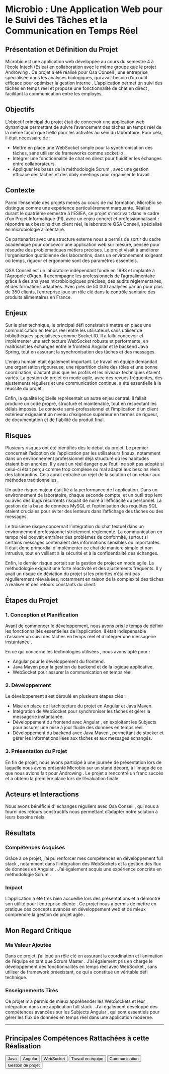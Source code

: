 # Microbio : Une Application Web pour le Suivi des Tâches et la Communication en Temps Réel

## Présentation et Définition du Projet
 Microbio  est une application web développée au cours du  semestre 4  à l’école  Intech (Esiea)  en collaboration avec le même groupe que le projet  Androwing . Ce projet a été réalisé pour  Qsa Conseil , une entreprise spécialisée dans les analyses biologiques, qui avait besoin d’un outil efficace pour  optimiser la gestion interne . L’application permet un  suivi des tâches en temps réel  et propose une  fonctionnalité de chat en direct , facilitant la communication entre les employés.

## Objectifs
L’objectif principal du projet était de concevoir une  application web dynamique  permettant de suivre l’avancement des tâches en temps réel de la même façon que trello pour les activités au sein du laboratoire. Pour cela, il était nécessaire de :
- Mettre en place une  WebSocket simple  pour la synchronisation des tâches, sans utiliser de frameworks comme  socket.io .
- Intégrer une fonctionnalité de  chat en direct  pour fluidifier les échanges entre collaborateurs.
- Appliquer les bases de la méthodologie  Scrum , avec une gestion efficace des tâches et des  daily meetings  pour organiser le travail.

## Contexte

Parmi l’ensemble des projets menés au cours de ma formation, MicroBio se distingue comme une expérience particulièrement marquante. Réalisé durant le quatrième semestre à l’ESIEA, ce projet s’inscrivait dans le cadre d’un Projet Informatique (PI), avec un enjeu concret et professionnalisant : répondre aux besoins d’un client réel, le laboratoire QSA Conseil, spécialisé en microbiologie alimentaire.

Ce partenariat avec une structure externe nous a permis de sortir du cadre académique pour concevoir une application web sur mesure, pensée pour résoudre des problématiques métiers précises. Le projet visait à améliorer l'organisation quotidienne des laborantins, dans un environnement exigeant où temps, rigueur et ergonomie sont des paramètres essentiels.

QSA Conseil est un laboratoire indépendant fondé en 1993 et implanté à l’Agropole d’Agen. Il accompagne les professionnels de l’agroalimentaire grâce à des analyses microbiologiques précises, des audits réglementaires, et des formations adaptées. Avec près de 50 000 analyses par an pour plus de 350 clients, l’entreprise joue un rôle clé dans le contrôle sanitaire des produits alimentaires en France.

## Enjeux


Sur le plan technique, le principal défi consistait à mettre en place une communication en temps réel entre les utilisateurs sans utiliser de bibliothèques spécialisées comme Socket.IO. Il a fallu concevoir et implémenter une architecture WebSocket robuste et performante, en maîtrisant les échanges entre le frontend Angular et le backend Java Spring, tout en assurant la synchronisation des tâches et des messages.

L'enjeu humain était également important. Le travail en équipe demandait une organisation rigoureuse, une répartition claire des rôles et une bonne coordination, d’autant plus que les profils et les niveaux techniques étaient variés. La gestion de projet en mode agile, avec des revues fréquentes, des ajustements réguliers et une communication continue, a été essentielle à la réussite du projet.

Enfin, la qualité logicielle représentait un autre enjeu central. Il fallait produire un code propre, structuré et maintenable, tout en respectant les délais imposés. Le contexte semi-professionnel et l’implication d’un client extérieur exigeaient un niveau d’exigence supérieur en termes de rigueur, de documentation et de fiabilité du produit final.

## Risques
Plusieurs risques ont été identifiés dès le début du projet. Le premier concernait l’adoption de l’application par les utilisateurs finaux, notamment dans un environnement professionnel déjà structuré où les habitudes étaient bien ancrées. Il y avait un réel danger que l’outil ne soit pas adopté si celui-ci était perçu comme trop complexe ou mal adapté aux besoins réels des laborantins. Cela aurait entraîné un rejet de la solution et un retour aux méthodes traditionnelles.

Un autre risque majeur était lié à la performance de l’application. Dans un environnement de laboratoire, chaque seconde compte, et un outil trop lent ou avec des bugs récurrents risquait de nuire à l’efficacité du personnel. La gestion de la base de données MySQL et l’optimisation des requêtes SQL étaient cruciales pour éviter des lenteurs dans l’affichage des tâches ou des messages.

Le troisième risque concernait l’intégration du chat textuel dans un environnement professionnel strictement réglementé. La communication en temps réel pouvait entraîner des problèmes de conformité, surtout si certains messages contenaient des informations sensibles ou importantes. Il était donc primordial d’implémenter ce chat de manière simple et non intrusive, tout en veillant à la sécurité et à la confidentialité des échanges.

Enfin, le dernier risque portait sur la gestion de projet en mode agile. La méthodologie exigeait une forte réactivité et des ajustements fréquents. Il y avait un risque de déviation du projet si les priorités n’étaient pas régulièrement réévaluées, notamment en raison de la complexité des tâches à réaliser et des retours constants du client.

## Étapes du Projet
### 1. Conception et Planification
Avant de commencer le développement, nous avons pris le temps de définir les  fonctionnalités essentielles  de l’application. Il était indispensable d’assurer un  suivi des tâches en temps réel  et d’intégrer une  messagerie instantanée .

En ce qui concerne les  technologies utilisées , nous avons opté pour :
-  Angular  pour le développement du frontend.
-  Java Maven  pour la gestion du backend et de la logique applicative.
-  WebSocket  pour assurer la communication en temps réel.

### 2. Développement
Le développement s’est déroulé en plusieurs étapes clés :
- Mise en place de  l’architecture du projet  en Angular et Java Maven.
- Intégration de  WebSocket  pour synchroniser les tâches et gérer la messagerie instantanée.
- Développement du  frontend avec Angular , en exploitant les  Subjects  pour assurer une mise à jour fluide des données en temps réel.
- Développement du  backend avec Java Maven , permettant de stocker et gérer les informations liées aux tâches et aux messages échangés.

### 3. Présentation du Projet
En fin de projet, nous avons participé à une  journée de présentation  lors de laquelle nous avons présenté  Microbio  sur un stand décoré, à l’image de ce que nous avions fait pour  Androwing .
Le projet a rencontré un franc succès et a obtenu la  première place  lors de l’évaluation finale.


## Acteurs et Interactions
Nous avons bénéficié d’ échanges réguliers avec Qsa Conseil , qui nous a fourni des retours constructifs nous permettant d’adapter notre solution à leurs besoins réels.


## Résultats
### Compétences Acquises
Grâce à ce projet, j’ai pu  renforcer mes compétences en développement full stack , notamment dans l’intégration des  WebSockets  et la gestion des flux de données en  Angular . J’ai également acquis une  expérience concrète en méthodologie Scrum .

### Impact
L’application a été  très bien accueillie  lors des présentations et a démontré son  utilité pour l’entreprise cliente . Ce projet nous a permis de mettre en pratique des concepts avancés en développement web et de mieux comprendre la  gestion de projet agile .


## Mon Regard Critique
### Ma Valeur Ajoutée
Dans ce projet, j’ai joué un rôle clé en assurant la  coordination et l’animation  de l’équipe en tant que  Scrum Master . J’ai également pris en charge le  développement des fonctionnalités en temps réel  avec  WebSocket , sans utiliser de framework préexistant, ce qui a constitué un véritable défi technique.

### Enseignements Tirés
Ce projet m’a permis de mieux appréhender les  WebSockets  et leur intégration dans une  application full stack . J’ai également développé des  compétences avancées sur les Subjects Angular , qui sont essentiels pour gérer les flux de données en temps réel dans une application moderne.

---
## Principales Compétences Rattachées à cette Réalisation

<script>
  import { Button } from 'flowbite-svelte';
</script>

<Button pill href="/skills/java" color="alternative">Java</Button>
<Button pill href="/skills/angular" color="alternative">Angular</Button>
<Button pill href="/skills/websocket" color="alternative">WebSocket</Button>
<Button pill href="/skills/team" color="alternative">Travail en équipe</Button>
<Button pill href="/skills/com" color="alternative">Communication</Button>
<Button pill href="/skills/gestion" color="alternative">Gestion de projet</Button>
